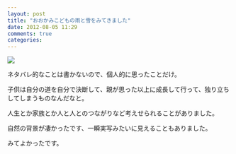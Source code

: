 ```yaml
---
layout: post
title: "おおかみこどもの雨と雪をみてきました"
date: 2012-08-05 11:29
comments: true
categories:
---
```


![](images/uploads/ookami.jpg")

ネタバレ的なことは書かないので、個人的に思ったことだけ。

子供は自分の道を自分で決断して、親が思った以上に成長して行って、独り立ちしてしまうものなんだなと。

人生とか家族とか人と人とのつながりなど考えせられることがありました。

自然の背景が凄かったです、一瞬実写みたいに見えることもありました。

みてよかったです。
